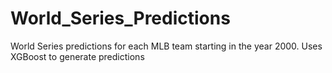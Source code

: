# World_Series_Predictions
World Series predictions for each MLB team starting in the year 2000. Uses XGBoost to generate predictions 
